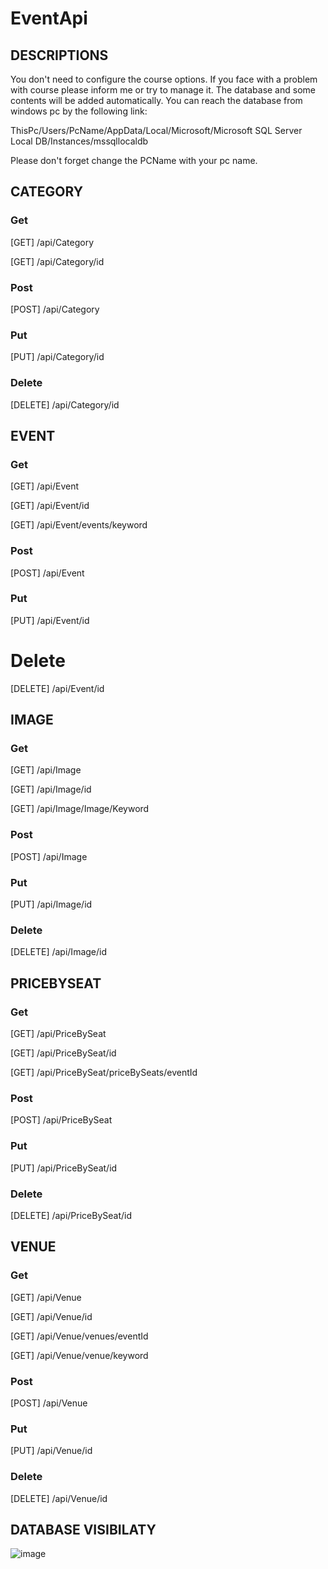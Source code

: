 # EventApi

## DESCRIPTIONS

You don't need to configure the course options. If you face with a problem with course please inform me or try to manage it. The database and some contents will be added automatically. You can reach the database from windows pc by the following link: 

ThisPc/Users/PcName/AppData/Local/Microsoft/Microsoft SQL Server Local DB/Instances/mssqllocaldb

Please don't forget change the PCName with your pc name.

## CATEGORY

### Get

[GET]	 /api/Category

[GET]	 /api/Category/id

### Post

[POST]	 /api/Category

### Put

[PUT]	 /api/Category/id

### Delete

[DELETE] /api/Category/id

## EVENT

### Get

[GET]  /api/Event

[GET]	 /api/Event/id

[GET]	 /api/Event/events/keyword

### Post

[POST]	 /api/Event

### Put

[PUT]	 /api/Event/id

# Delete

[DELETE] /api/Event/id

## IMAGE

### Get

[GET]	 /api/Image

[GET]	 /api/Image/id

[GET]	 /api/Image/Image/Keyword

### Post

[POST]	 /api/Image

### Put

[PUT]	 /api/Image/id

### Delete

[DELETE] /api/Image/id

## PRICEBYSEAT

### Get

[GET]	 /api/PriceBySeat

[GET]	 /api/PriceBySeat/id

[GET]	 /api/PriceBySeat/priceBySeats/eventId

### Post

[POST]	 /api/PriceBySeat

### Put

[PUT]	 /api/PriceBySeat/id


### Delete

[DELETE] /api/PriceBySeat/id

## VENUE

### Get

[GET]	 /api/Venue

[GET]	 /api/Venue/id

[GET]	 /api/Venue/venues/eventId

[GET]	 /api/Venue/venue/keyword

### Post

[POST]	 /api/Venue

### Put

[PUT]	 /api/Venue/id

### Delete

[DELETE] /api/Venue/id

## DATABASE VISIBILATY

![image](https://github.com/tfihsdeR/EventApi/assets/72113927/6586dafd-2728-4eff-9569-c0a9bdaeb44d)
